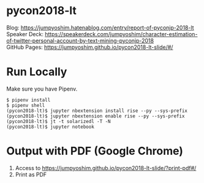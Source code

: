 # pycon2018-lt
Blog: https://jumpyoshim.hatenablog.com/entry/report-of-pyconjp-2018-lt  
Speaker Deck: https://speakerdeck.com/jumpyoshim/character-estimation-of-twitter-personal-account-by-text-mining-pyconjp-2018  
GitHub Pages: https://jumpyoshim.github.io/pycon2018-lt-slide/#/

# Run Locally
Make sure you have Pipenv.

```console
$ pipenv install
$ pipenv shell
(pycon2018-lt)$ jupyter nbextension install rise --py --sys-prefix
(pycon2018-lt)$ jupyter nbextension enable rise --py --sys-prefix
(pycon2018-lt)$ jt -t solarizedl -T -N
(pycon2018-lt)$ jupyter notebook
```

# Output with PDF (Google Chrome)
1. Access to https://jumpyoshim.github.io/pycon2018-lt-slide/?print-pdf#/
2. Print as PDF
